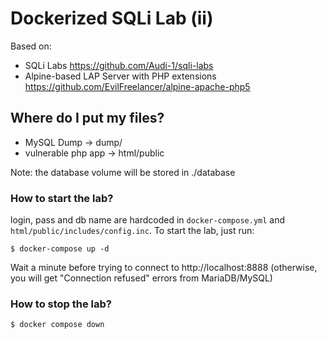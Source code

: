 # Dockerized SQLi Lab (ii)

Based on:
- SQLi Labs https://github.com/Audi-1/sqli-labs
- Alpine-based LAP Server with PHP extensions https://github.com/EvilFreelancer/alpine-apache-php5 


## Where do I put my files?

- MySQL Dump -> dump/
- vulnerable php app -> html/public

Note: the database volume will be stored in ./database

### How to start the lab?

login, pass and db name are hardcoded in `docker-compose.yml` and `html/public/includes/config.inc`. To start the lab, just run:

```
$ docker-compose up -d
```

Wait a minute before trying to connect to  http://localhost:8888 (otherwise, you will get "Connection refused" errors from MariaDB/MySQL)


### How to stop the lab?
```
$ docker compose down
```



